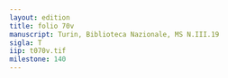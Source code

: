 ```yaml
---
layout: edition
title: folio 70v
manuscript: Turin, Biblioteca Nazionale, MS N.III.19
sigla: T
iip: t070v.tif
milestone: 140
---
```

